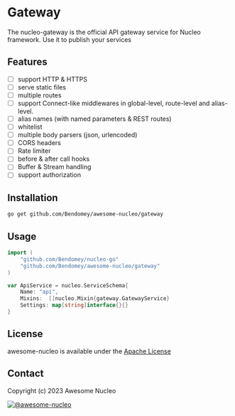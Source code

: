 # Gateway
The nucleo-gateway is the official API gateway service for Nucleo framework. Use it to publish your services

## Features
- [ ] support HTTP & HTTPS
- [ ] serve static files
- [ ] multiple routes
- [ ] support Connect-like middlewares in global-level, route-level and alias-level.
- [ ] alias names (with named parameters & REST routes)
- [ ] whitelist
- [ ] multiple body parsers (json, urlencoded)
- [ ] CORS headers
- [ ] Rate limiter
- [ ] before & after call hooks
- [ ] Buffer & Stream handling
- [ ] support authorization

## Installation
```bash
go get github.com/Bendomey/awesome-nucleo/gateway
```

## Usage
```go
import (
    "github.com/Bendomey/nucleo-go"
    "github.com/Bendomey/awesome-nucleo/gateway"
)

var ApiService = nucleo.ServiceSchema{
    Name: "api",
    Mixins:  []nucleo.Mixin{gateway.GatewayService}
    Settings: map[string]interface{}{}
}

```


## License
awesome-nucleo is available under the [Apache License](https://www.tldrlegal.com/license/apache-license-2-0-apache-2-0)

## Contact
Copyright (c) 2023 Awesome Nucleo

[![@awesome-nucleo](https://img.shields.io/badge/github-nucleo-green.svg)](https://github.com/Bendomey/awesome-nucleo)